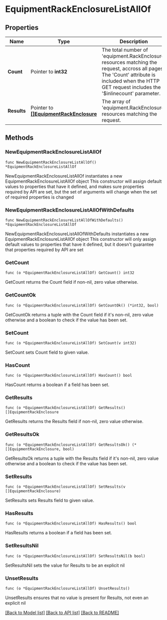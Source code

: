 # EquipmentRackEnclosureListAllOf

## Properties

Name | Type | Description | Notes
------------ | ------------- | ------------- | -------------
**Count** | Pointer to **int32** | The total number of &#39;equipment.RackEnclosure&#39; resources matching the request, accross all pages. The &#39;Count&#39; attribute is included when the HTTP GET request includes the &#39;$inlinecount&#39; parameter. | [optional] 
**Results** | Pointer to [**[]EquipmentRackEnclosure**](equipment.RackEnclosure.md) | The array of &#39;equipment.RackEnclosure&#39; resources matching the request. | [optional] 

## Methods

### NewEquipmentRackEnclosureListAllOf

`func NewEquipmentRackEnclosureListAllOf() *EquipmentRackEnclosureListAllOf`

NewEquipmentRackEnclosureListAllOf instantiates a new EquipmentRackEnclosureListAllOf object
This constructor will assign default values to properties that have it defined,
and makes sure properties required by API are set, but the set of arguments
will change when the set of required properties is changed

### NewEquipmentRackEnclosureListAllOfWithDefaults

`func NewEquipmentRackEnclosureListAllOfWithDefaults() *EquipmentRackEnclosureListAllOf`

NewEquipmentRackEnclosureListAllOfWithDefaults instantiates a new EquipmentRackEnclosureListAllOf object
This constructor will only assign default values to properties that have it defined,
but it doesn't guarantee that properties required by API are set

### GetCount

`func (o *EquipmentRackEnclosureListAllOf) GetCount() int32`

GetCount returns the Count field if non-nil, zero value otherwise.

### GetCountOk

`func (o *EquipmentRackEnclosureListAllOf) GetCountOk() (*int32, bool)`

GetCountOk returns a tuple with the Count field if it's non-nil, zero value otherwise
and a boolean to check if the value has been set.

### SetCount

`func (o *EquipmentRackEnclosureListAllOf) SetCount(v int32)`

SetCount sets Count field to given value.

### HasCount

`func (o *EquipmentRackEnclosureListAllOf) HasCount() bool`

HasCount returns a boolean if a field has been set.

### GetResults

`func (o *EquipmentRackEnclosureListAllOf) GetResults() []EquipmentRackEnclosure`

GetResults returns the Results field if non-nil, zero value otherwise.

### GetResultsOk

`func (o *EquipmentRackEnclosureListAllOf) GetResultsOk() (*[]EquipmentRackEnclosure, bool)`

GetResultsOk returns a tuple with the Results field if it's non-nil, zero value otherwise
and a boolean to check if the value has been set.

### SetResults

`func (o *EquipmentRackEnclosureListAllOf) SetResults(v []EquipmentRackEnclosure)`

SetResults sets Results field to given value.

### HasResults

`func (o *EquipmentRackEnclosureListAllOf) HasResults() bool`

HasResults returns a boolean if a field has been set.

### SetResultsNil

`func (o *EquipmentRackEnclosureListAllOf) SetResultsNil(b bool)`

 SetResultsNil sets the value for Results to be an explicit nil

### UnsetResults
`func (o *EquipmentRackEnclosureListAllOf) UnsetResults()`

UnsetResults ensures that no value is present for Results, not even an explicit nil

[[Back to Model list]](../README.md#documentation-for-models) [[Back to API list]](../README.md#documentation-for-api-endpoints) [[Back to README]](../README.md)


